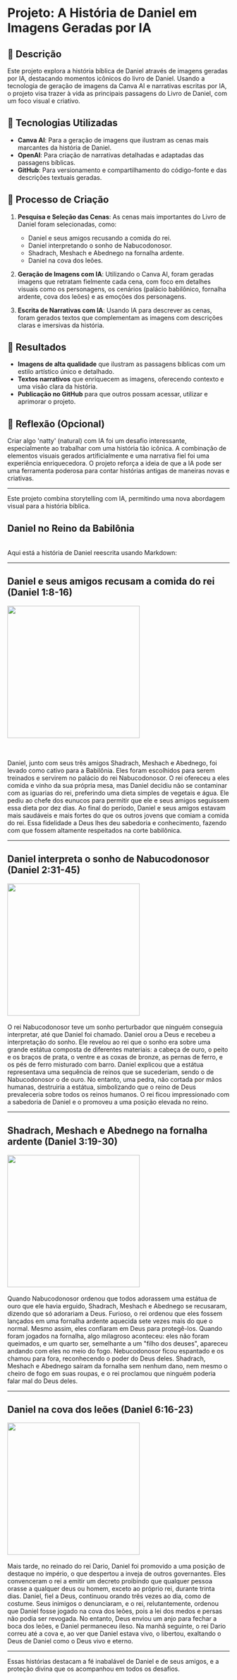 # **Projeto: A História de Daniel em Imagens Geradas por IA**

## 📒 **Descrição**
Este projeto explora a história bíblica de Daniel através de imagens geradas por IA, destacando momentos icônicos do livro de Daniel. Usando a tecnologia de geração de imagens da Canva AI e narrativas escritas por IA, o projeto visa trazer à vida as principais passagens do Livro de Daniel, com um foco visual e criativo.

## 🤖 **Tecnologias Utilizadas**
- **Canva AI**: Para a geração de imagens que ilustram as cenas mais marcantes da história de Daniel.
- **OpenAI**: Para criação de narrativas detalhadas e adaptadas das passagens bíblicas.
- **GitHub**: Para versionamento e compartilhamento do código-fonte e das descrições textuais geradas.

## 🧐 **Processo de Criação**
1. **Pesquisa e Seleção das Cenas**: As cenas mais importantes do Livro de Daniel foram selecionadas, como:
   - Daniel e seus amigos recusando a comida do rei.
   - Daniel interpretando o sonho de Nabucodonosor.
   - Shadrach, Meshach e Abednego na fornalha ardente.
   - Daniel na cova dos leões.
   
2. **Geração de Imagens com IA**: Utilizando o Canva AI, foram geradas imagens que retratam fielmente cada cena, com foco em detalhes visuais como os personagens, os cenários (palácio babilônico, fornalha ardente, cova dos leões) e as emoções dos personagens.

3. **Escrita de Narrativas com IA**: Usando IA para descrever as cenas, foram gerados textos que complementam as imagens com descrições claras e imersivas da história.

## 🚀 **Resultados**
- **Imagens de alta qualidade** que ilustram as passagens bíblicas com um estilo artístico único e detalhado.
- **Textos narrativos** que enriquecem as imagens, oferecendo contexto e uma visão clara da história.
- **Publicação no GitHub** para que outros possam acessar, utilizar e aprimorar o projeto.

## 💭 **Reflexão (Opcional)**
Criar algo 'natty' (natural) com IA foi um desafio interessante, especialmente ao trabalhar com uma história tão icônica. A combinação de elementos visuais gerados artificialmente e uma narrativa fiel foi uma experiência enriquecedora. O projeto reforça a ideia de que a IA pode ser uma ferramenta poderosa para contar histórias antigas de maneiras novas e criativas.

---

Este projeto combina storytelling com IA, permitindo uma nova abordagem visual para a história bíblica.


## Daniel no Reino da Babilônia
<br>
Aqui está a história de Daniel reescrita usando Markdown:

---

## **Daniel e seus amigos recusam a comida do rei (Daniel 1:8-16)**
  <img src="https://github.com/user-attachments/assets/71a3183b-34a6-473c-a7c6-4466ff87a484" min-width="250px" max-width="400px" width="300px">

<br> <br>
Daniel, junto com seus três amigos Shadrach, Meshach e Abednego, foi levado como cativo para a Babilônia. Eles foram escolhidos para serem treinados e servirem no palácio do rei Nabucodonosor. O rei ofereceu a eles comida e vinho da sua própria mesa, mas Daniel decidiu não se contaminar com as iguarias do rei, preferindo uma dieta simples de vegetais e água. Ele pediu ao chefe dos eunucos para permitir que ele e seus amigos seguissem essa dieta por dez dias. Ao final do período, Daniel e seus amigos estavam mais saudáveis e mais fortes do que os outros jovens que comiam a comida do rei. Essa fidelidade a Deus lhes deu sabedoria e conhecimento, fazendo com que fossem altamente respeitados na corte babilônica.

---

## **Daniel interpreta o sonho de Nabucodonosor (Daniel 2:31-45)**
<img src="https://github.com/user-attachments/assets/a26e69db-eba6-47d7-89fe-8810060575b4" min-width="250px" max-width="400px" width="300px">
<br><br>
O rei Nabucodonosor teve um sonho perturbador que ninguém conseguia interpretar, até que Daniel foi chamado. Daniel orou a Deus e recebeu a interpretação do sonho. Ele revelou ao rei que o sonho era sobre uma grande estátua composta de diferentes materiais: a cabeça de ouro, o peito e os braços de prata, o ventre e as coxas de bronze, as pernas de ferro, e os pés de ferro misturado com barro. Daniel explicou que a estátua representava uma sequência de reinos que se sucederiam, sendo o de Nabucodonosor o de ouro. No entanto, uma pedra, não cortada por mãos humanas, destruiria a estátua, simbolizando que o reino de Deus prevaleceria sobre todos os reinos humanos. O rei ficou impressionado com a sabedoria de Daniel e o promoveu a uma posição elevada no reino.

---

## **Shadrach, Meshach e Abednego na fornalha ardente (Daniel 3:19-30)**
<img src="https://github.com/user-attachments/assets/cecc9f15-036e-408f-9bc5-89bfdfd9493d" min-width="250px" max-width="400px" width="300px">
<br><br>
Quando Nabucodonosor ordenou que todos adorassem uma estátua de ouro que ele havia erguido, Shadrach, Meshach e Abednego se recusaram, dizendo que só adorariam a Deus. Furioso, o rei ordenou que eles fossem lançados em uma fornalha ardente aquecida sete vezes mais do que o normal. Mesmo assim, eles confiaram em Deus para protegê-los. Quando foram jogados na fornalha, algo milagroso aconteceu: eles não foram queimados, e um quarto ser, semelhante a um "filho dos deuses", apareceu andando com eles no meio do fogo. Nebucodonosor ficou espantado e os chamou para fora, reconhecendo o poder do Deus deles. Shadrach, Meshach e Abednego saíram da fornalha sem nenhum dano, nem mesmo o cheiro de fogo em suas roupas, e o rei proclamou que ninguém poderia falar mal do Deus deles.

---

## **Daniel na cova dos leões (Daniel 6:16-23)**
<img src="https://github.com/user-attachments/assets/1d6eebcb-e17f-4d95-ad7f-06b4aeb293d9" min-width="250px" max-width="400px" width="300px">
<br><br>
Mais tarde, no reinado do rei Dario, Daniel foi promovido a uma posição de destaque no império, o que despertou a inveja de outros governantes. Eles convenceram o rei a emitir um decreto proibindo que qualquer pessoa orasse a qualquer deus ou homem, exceto ao próprio rei, durante trinta dias. Daniel, fiel a Deus, continuou orando três vezes ao dia, como de costume. Seus inimigos o denunciaram, e o rei, relutantemente, ordenou que Daniel fosse jogado na cova dos leões, pois a lei dos medos e persas não podia ser revogada. No entanto, Deus enviou um anjo para fechar a boca dos leões, e Daniel permaneceu ileso. Na manhã seguinte, o rei Dario correu até a cova e, ao ver que Daniel estava vivo, o libertou, exaltando o Deus de Daniel como o Deus vivo e eterno.

---

Essas histórias destacam a fé inabalável de Daniel e de seus amigos, e a proteção divina que os acompanhou em todos os desafios.

